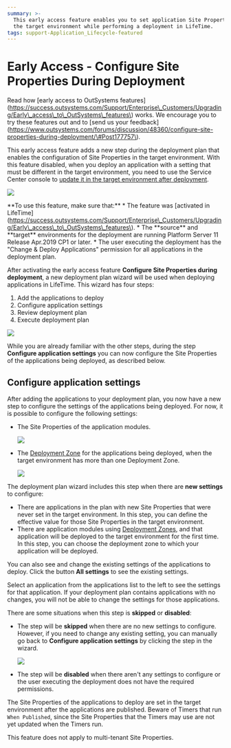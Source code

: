 ```yaml
---
summary: >-
  This early access feature enables you to set application Site Properties in
  the target environment while performing a deployment in LifeTime.
tags: support-Application_Lifecycle-featured
---
```


# Early Access - Configure Site Properties During Deployment

 Read how \[early access to OutSystems features\]\(https://success.outsystems.com/Support/Enterprise\_Customers/Upgrading/Early\_access\_to\_OutSystems\_features\) works. We encourage you to try these features out and to \[send us your feedback\]\(https://www.outsystems.com/forums/discussion/48360/configure-site-properties-during-deployment/\#Post177757\).

This early access feature adds a new step during the deployment plan that enables the configuration of Site Properties in the target environment. With this feature disabled, when you deploy an application with a setting that must be different in the target environment, you need to use the Service Center console to [update it in the target environment after deployment](configure-application-settings-after-deployment.md).

![](../../../.gitbook/assets/configure-settings-during-deploy-1.gif)

 \*\*To use this feature, make sure that:\*\* \* The feature was \[activated in LifeTime\]\(https://success.outsystems.com/Support/Enterprise\_Customers/Upgrading/Early\_access\_to\_OutSystems\_features\). \* The \*\*source\*\* and \*\*target\*\* environments for the deployment are running Platform Server 11 Release Apr.2019 CP1 or later. \* The user executing the deployment has the "Change & Deploy Applications" permission for all applications in the deployment plan.

After activating the early access feature **Configure Site Properties during deployment**, a new deployment plan wizard will be used when deploying applications in LifeTime. This wizard has four steps:

1. Add the applications to deploy
2. Configure application settings
3. Review deployment plan
4. Execute deployment plan

![](https://github.com/danielmarquespt/docs-product/tree/e7ea3f444d5129dab245c69ab72ae091554bc4fb/src/managing-the-applications-lifecycle/deploy-applications/images/configure-settings-during-deploy-2.png?width=800)

While you are already familiar with the other steps, during the step **Configure application settings** you can now configure the Site Properties of the applications being deployed, as described below.

## Configure application settings

After adding the applications to your deployment plan, you now have a new step to configure the settings of the applications being deployed. For now, it is possible to configure the following settings:

* The Site Properties of the application modules.

  ![](https://github.com/danielmarquespt/docs-product/tree/e7ea3f444d5129dab245c69ab72ae091554bc4fb/src/managing-the-applications-lifecycle/deploy-applications/images/configure-site-settings-during-deploy-3.png?width=800)

* The [Deployment Zone](zones/intro.md) for the applications being deployed, when the target environment has more than one Deployment Zone.

  ![](https://github.com/danielmarquespt/docs-product/tree/e7ea3f444d5129dab245c69ab72ae091554bc4fb/src/managing-the-applications-lifecycle/deploy-applications/images/configure-settings-during-deploy-4.png?width=800)

The deployment plan wizard includes this step when there are **new settings** to configure:

* There are applications in the plan with new Site Properties that were never set in the target environment. In this step, you can define the effective value for those Site Properties in the target environment.
* There are application modules using [Deployment Zones](zones/intro.md), and that application will be deployed to the target environment for the first time. In this step, you can choose the deployment zone to which your application will be deployed.

You can also see and change the existing settings of the applications to deploy. Click the button **All settings** to see the existing settings.

Select an application from the applications list to the left to see the settings for that application. If your deployment plan contains applications with no changes, you will not be able to change the settings for those applications.

There are some situations when this step is **skipped** or **disabled**:

* The step will be **skipped** when there are no new settings to configure. However, if you need to change any existing setting, you can manually go back to **Configure application settings** by clicking the step in the wizard.

  ![](https://github.com/danielmarquespt/docs-product/tree/e7ea3f444d5129dab245c69ab72ae091554bc4fb/src/managing-the-applications-lifecycle/deploy-applications/images/configure-site-settings-during-deploy-4.png?width=800)

* The step will be **disabled** when there aren't any settings to configure or the user executing the deployment does not have the required permissions.

The Site Properties of the applications to deploy are set in the target environment after the applications are published. Beware of Timers that run `When Published`, since the Site Properties that the Timers may use are not yet updated when the Timers run.

This feature does not apply to multi-tenant Site Properties.

